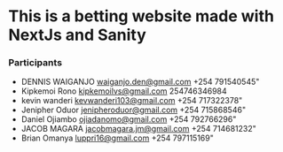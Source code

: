 # This is a betting website made with NextJs and Sanity

### Participants

- DENNIS	WAIGANJO	waiganjo.den@gmail.com +254 791540545"
- Kipkemoi	Rono	kipkemoilvs@gmail.com	254746346984
- kevin	wanderi	kevwanderi103@gmail.com +254 717322378"
- Jenipher	Oduor	jenipheroduor@gmail.com +254 715868546"
- Daniel	Ojiambo	ojiadanomo@gmail.com +254 792766296"
- JACOB	MAGARA	jacobmagara.jm@gmail.com +254 714681232"
- Brian	Omanya	luppri16@gmail.com +254 797115169"